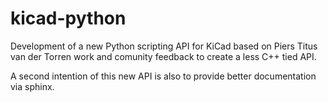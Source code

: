 # kicad-python
Development of a new Python scripting API for KiCad
based on Piers Titus van der Torren work and comunity
feedback to create a less C++ tied API.

A second intention of this new API is also to provide
better documentation via sphinx.

